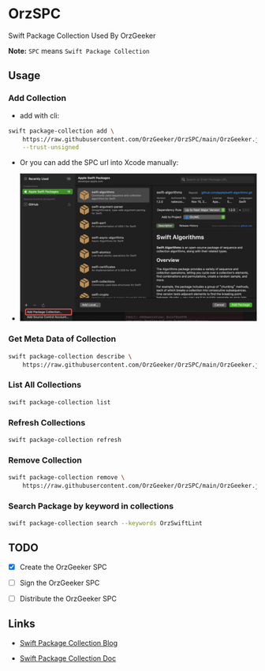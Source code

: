 # OrzSPC

Swift Package Collection Used By OrzGeeker 

**Note:** `SPC` means `Swift Package Collection`

## Usage

### Add Collection

- add with cli:

```bash
swift package-collection add \
    https://raw.githubusercontent.com/OrzGeeker/OrzSPC/main/OrzGeeker.json \
    --trust-unsigned
```

- Or you can add the SPC url into Xcode manually:

- ![Add Manually](./images/add_manually.png)

### Get Meta Data of Collection

```bash
swift package-collection describe \
    https://raw.githubusercontent.com/OrzGeeker/OrzSPC/main/OrzGeeker.json
```

### List All Collections

```bash
swift package-collection list
```

### Refresh Collections

```bash
swift package-collection refresh
```

### Remove Collection

```bash
swift package-collection remove \
    https://raw.githubusercontent.com/OrzGeeker/OrzSPC/main/OrzGeeker.json
```

### Search Package by keyword in collections

```bash
swift package-collection search --keywords OrzSwiftLint
```

## TODO

- [X] Create the OrzGeeker SPC

- [ ] Sign the OrzGeeker SPC

- [ ] Distribute the OrzGeeker SPC


## Links

- [Swift Package Collection Blog](https://www.swift.org/blog/package-collections/)

- [Swift Package Collection Doc](https://github.com/apple/swift-package-manager/blob/main/Documentation/PackageCollections.md)
